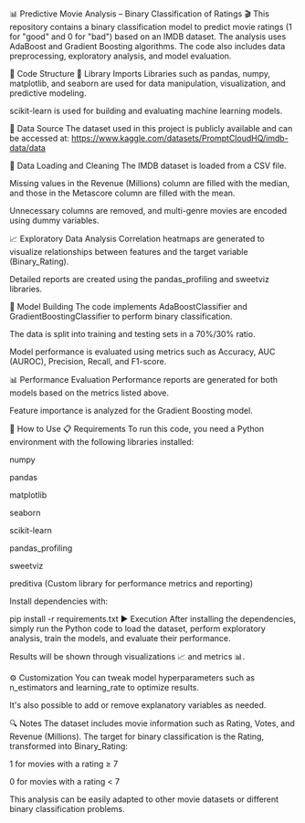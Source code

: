 📊 Predictive Movie Analysis – Binary Classification of Ratings 🎬
This repository contains a binary classification model to predict movie ratings (1 for "good" and 0 for "bad") based on an IMDB dataset. The analysis uses AdaBoost and Gradient Boosting algorithms. The code also includes data preprocessing, exploratory analysis, and model evaluation.

🚀 Code Structure
🔧 Library Imports
Libraries such as pandas, numpy, matplotlib, and seaborn are used for data manipulation, visualization, and predictive modeling.

scikit-learn is used for building and evaluating machine learning models.

📂 Data Source
The dataset used in this project is publicly available and can be accessed at:
https://www.kaggle.com/datasets/PromptCloudHQ/imdb-data/data

📂 Data Loading and Cleaning
The IMDB dataset is loaded from a CSV file.

Missing values in the Revenue (Millions) column are filled with the median, and those in the Metascore column are filled with the mean.

Unnecessary columns are removed, and multi-genre movies are encoded using dummy variables.

📈 Exploratory Data Analysis
Correlation heatmaps are generated to visualize relationships between features and the target variable (Binary_Rating).

Detailed reports are created using the pandas_profiling and sweetviz libraries.

🤖 Model Building
The code implements AdaBoostClassifier and GradientBoostingClassifier to perform binary classification.

The data is split into training and testing sets in a 70%/30% ratio.

Model performance is evaluated using metrics such as Accuracy, AUC (AUROC), Precision, Recall, and F1-score.

📊 Performance Evaluation
Performance reports are generated for both models based on the metrics listed above.

Feature importance is analyzed for the Gradient Boosting model.

📝 How to Use
📋 Requirements
To run this code, you need a Python environment with the following libraries installed:

numpy

pandas

matplotlib

seaborn

scikit-learn

pandas_profiling

sweetviz

preditiva (Custom library for performance metrics and reporting)

Install dependencies with:


pip install -r requirements.txt
▶️ Execution
After installing the dependencies, simply run the Python code to load the dataset, perform exploratory analysis, train the models, and evaluate their performance.

Results will be shown through visualizations 📈 and metrics 📊.

⚙️ Customization
You can tweak model hyperparameters such as n_estimators and learning_rate to optimize results.

It's also possible to add or remove explanatory variables as needed.

🔍 Notes
The dataset includes movie information such as Rating, Votes, and Revenue (Millions). The target for binary classification is the Rating, transformed into Binary_Rating:

1 for movies with a rating ≥ 7

0 for movies with a rating < 7

This analysis can be easily adapted to other movie datasets or different binary classification problems.